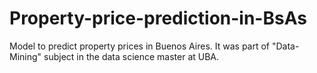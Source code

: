 # Property-price-prediction-in-BsAs
Model to predict property prices in Buenos Aires. It was part of "Data-Mining" subject in the data science master at UBA.

